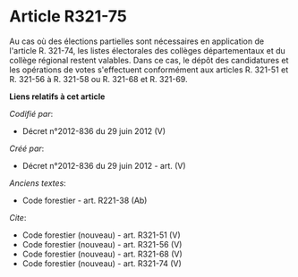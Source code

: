 # Article R321-75

Au cas où des élections partielles sont nécessaires en application de l'article R. 321-74, les listes électorales des
collèges départementaux et du collège régional restent valables. Dans ce cas, le dépôt des candidatures et les opérations de
votes s'effectuent conformément aux articles R. 321-51 et R. 321-56 à R. 321-58 ou R. 321-68 et R. 321-69.

**Liens relatifs à cet article**

_Codifié par_:

  - Décret n°2012-836 du 29 juin 2012 (V)

_Créé par_:

  - Décret n°2012-836 du 29 juin 2012 - art. (V)

_Anciens textes_:

  - Code forestier - art. R221-38 (Ab)

_Cite_:

  - Code forestier (nouveau) - art. R321-51 (V)
  - Code forestier (nouveau) - art. R321-56 (V)
  - Code forestier (nouveau) - art. R321-68 (V)
  - Code forestier (nouveau) - art. R321-74 (V)
